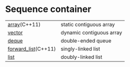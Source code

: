 # Sequence container



|                                                              |                          |
| ------------------------------------------------------------ | ------------------------ |
| [array](https://en.cppreference.com/w/cpp/container/array)(C++11) | static contiguous array  |
| [vector](https://en.cppreference.com/w/cpp/container/vector) | dynamic contiguous array |
| [deque](https://en.cppreference.com/w/cpp/container/deque)   | double-ended queue       |
| [forward_list](https://en.cppreference.com/w/cpp/container/forward_list)(C++11) | singly-linked list       |
| [list](https://en.cppreference.com/w/cpp/container/list)     | doubly-linked list       |

